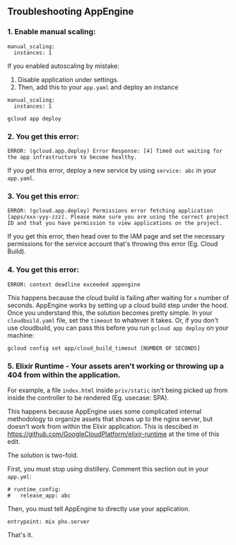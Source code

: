 ## Troubleshooting AppEngine

### 1. Enable manual scaling:
```
manual_scaling:
  instances: 1
```
If you enabled autoscaling by mistake:
1. Disable application under settings.
2. Then, add this to your `app.yaml` and deploy an instance
```
manual_scaling:
  instances: 1
```
```
gcloud app deploy
```

### 2. You get this error:
```
ERROR: (gcloud.app.deploy) Error Response: [4] Timed out waiting for the app infrastructure to become healthy.
```
If you get this error, deploy a new service by using `service: abc` in your `app.yaml`.


### 3. You get this error:
```
ERROR: (gcloud.app.deploy) Permissions error fetching application [apps/xxx-yyy-zzz]. Please make sure you are using the correct project ID and that you have permission to view applications on the project.
```
If you get this error, then head over to the IAM page and set the necessary permissions for the service account that's throwing this error (Eg. Cloud Build).

### 4. You get this error:
```
ERROR: context deadline exceeded appengine
```
This happens because the cloud build is failing after waiting for `x` number of seconds. AppEngine works by setting up a cloud build step under the hood. Once you understand this, the solution becomes pretty simple. In your `cloudbuild.yaml` file, set the `timeout` to whatever it takes. Or, if you don't use cloudbuild, you can pass this before you run `gcloud app deploy` on your machine:

`gcloud config set app/cloud_build_timeout [NUMBER OF SECONDS]`

### 5. Elixir Runtime - Your assets aren't working or throwing up a 404 from within the application.

For example, a file `index.html` inside `priv/static` isn't being picked up from inside the controller to be rendered (Eg. usecase: SPA). 

This happens because AppEngine uses some complicated internal methodology to organize assets that shows up to the nginx server, but doesn't work from within the Elixir application. This is descibed in https://github.com/GoogleCloudPlatform/elixir-runtime at the time of this edit.

The solution is two-fold.

First, you must stop using distillery. Comment this section out in your `app.yml`:
```
# runtime_config:
#   release_app: abc
```
Then, you must tell AppEngine to directly use your application.
```
entrypoint: mix phx.server
```
That's it.

